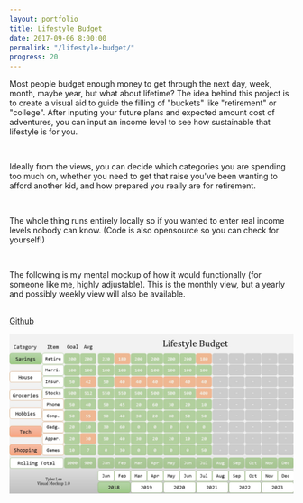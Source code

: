 ```yaml
---
layout: portfolio
title: Lifestyle Budget
date: 2017-09-06 8:00:00
permalink: "/lifestyle-budget/"
progress: 20
---
```



Most people budget enough money to get through the next day, week, month, maybe year, but what about lifetime? The idea behind this project is to create a visual aid to guide the filling of "buckets" like "retirement" or "college". After inputing your future plans and expected amount cost of adventures, you can input an income level to see how sustainable that lifestyle is for you.

<br>

Ideally from the views, you can decide which categories you are spending too much on, whether you need to get that raise you've been wanting to afford another kid, and how prepared you really are for retirement.

<br>

The whole thing runs entirely locally so if you wanted to enter real income levels nobody can know. (Code is also opensource so you can check for yourself!)

<br>

The following is my mental mockup of how it would functionally (for someone like me, highly adjustable). This is the monthly view, but a yearly and possibly weekly view will also be available.

<br>

<a class="button" href="https://github.com/tlee753/lifestyle-budget">
Github
</a>

<br>

![Mock Up](/assets/img/portfolio/lifestyle-budget/background.jpg)
